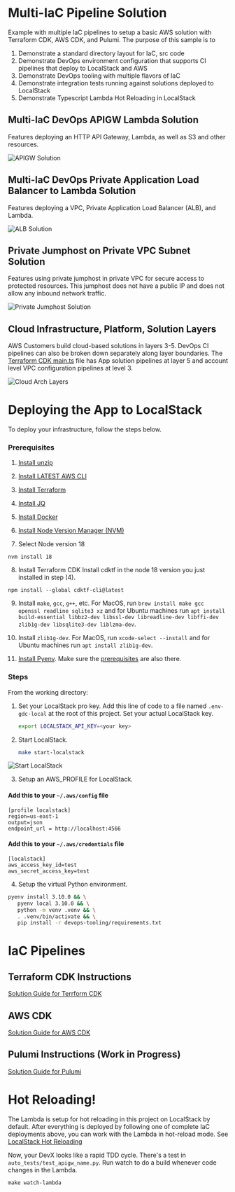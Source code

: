 # Multi-IaC Pipeline Solution

Example with multiple IaC pipelines to setup a basic AWS solution with Terraform CDK, AWS CDK, and Pulumi.
The purpose of this sample is to

1. Demonstrate a standard directory layout for IaC, src code
2. Demonstrate DevOps environment configuration that supports CI pipelines that deploy to LocalStack and AWS
3. Demonstrate DevOps tooling with multiple flavors of IaC
4. Demonstrate integration tests running against solutions deployed to LocalStack
5. Demonstrate Typescript Lambda Hot Reloading in LocalStack

## Multi-IaC DevOps APIGW Lambda Solution

Features deploying an HTTP API Gateway, Lambda, as well as S3 and other resources.

![APIGW Solution](./docs/img/solution-diags-overview.drawio.png "APIGW Solution")

## Multi-IaC DevOps Private Application Load Balancer to Lambda Solution

Features deploying a VPC, Private Application Load Balancer (ALB), and Lambda.

![ALB Solution](./docs/img/solution-diags-priv-alb.drawio.png "ALB Solution")

## Private Jumphost on Private VPC Subnet Solution

Features using private jumphost in private VPC for secure access to protected resources.
This jumphost does not have a public IP and does not allow any inbound network traffic.

![Private Jumphost Solution](./docs/img/solution-diags-priv-jumphost.drawio.png "Private Jumphost Solution")

## Cloud Infrastructure, Platform, Solution Layers

AWS Customers build cloud-based solutions in layers 3-5. DevOps CI pipelines can also be broken down separately
along layer boundaries. The [Terraform CDK main.ts](./iac/terraform/cdk/main.ts) file has App solution pipelines
at layer 5 and account level VPC configuration pipelines at level 3.

![Cloud Arch Layers](./docs/img/solution-diags-layers.drawio.png "Cloud Arch Layers")

# Deploying the App to LocalStack

To deploy your infrastructure, follow the steps below.

### Prerequisites


1. [Install unzip](https://www.tecmint.com/install-zip-and-unzip-in-linux/)

2. [Install LATEST AWS CLI](https://docs.aws.amazon.com/cli/latest/userguide/getting-started-install.html)

3. [Install Terraform](https://developer.hashicorp.com/terraform/tutorials/aws-get-started/install-cli)

4. [Install JQ](https://jqlang.github.io/jq/download/)

5. [Install Docker](https://docs.docker.com/engine/install/)

6. [Install Node Version Manager (NVM)](https://github.com/nvm-sh/nvm#installing-and-updating)

7. Select Node version 18

```shell
nvm install 18
```

8. Install Terraform CDK
   Install cdktf in the node 18 version you just installed in step (4).

```shell
npm install --global cdktf-cli@latest
```

9. Install `make`, `gcc`, `g++`, etc. For MacOS, run `brew install make gcc openssl readline sqlite3 xz` and for Ubuntu machines run `apt install build-essential libbz2-dev libssl-dev libreadline-dev libffi-dev zlib1g-dev libsqlite3-dev liblzma-dev`.

10. Install `zlib1g-dev`. For MacOS, run `xcode-select --install` and for Ubuntu machines run `apt install zlib1g-dev`.

11. [Install Pyenv](https://github.com/pyenv/pyenv#installation). Make sure the [prerequisites](https://github.com/pyenv/pyenv/wiki/Common-build-problems#prerequisites) are also there.

### Steps

From the working directory:

1. Set your LocalStack pro key. Add this line of code to a file named `.env-gdc-local` at the root of this project. Set
   your actual LocalStack key.

      ```bash
      export LOCALSTACK_API_KEY=<your key>
      ```

2. Start LocalStack.

      ```bash
      make start-localstack
      ```

![Start LocalStack](./docs/img/start-localstack.png "Start LocalStack")

3. Setup an AWS_PROFILE for LocalStack.

#### Add this to your `~/.aws/config` file

```text
[profile localstack]
region=us-east-1
output=json
endpoint_url = http://localhost:4566
```

#### Add this to your `~/.aws/credentials` file

```text
[localstack]
aws_access_key_id=test
aws_secret_access_key=test
```

4. Setup the virtual Python environment.

```sh
pyenv install 3.10.0 && \
   pyenv local 3.10.0 && \
   python -m venv .venv && \
   . .venv/bin/activate && \
   pip install -r devops-tooling/requirements.txt
```

# IaC Pipelines

## Terraform CDK Instructions

[Solution Guide for Terrform CDK](./docs/README-cdktf.md "Solution Guide for TerraformCDK")

## AWS CDK

[Solution Guide for AWS CDK](./docs/README-awscdk.md "Solution Guide for AWS CDK")

## Pulumi Instructions (Work in Progress)

[Solution Guide for Pulumi](./docs/README-pulumi.md "Solution Guide for Pulumi")

# Hot Reloading!

The Lambda is setup for hot reloading in this project on LocalStack by default. After everything is deployed by
following one of complete
IaC deployments above, you can work with the Lambda in hot-reload mode.
See [LocalStack Hot Reloading](https://docs.localstack.cloud/user-guide/tools/lambda-tools/hot-reloading)

Now, your DevX looks like a rapid TDD cycle. There's a test in `auto_tests/test_apigw_name.py`.
Run watch to do a build whenever code changes in the Lambda.

```shell
make watch-lambda
```